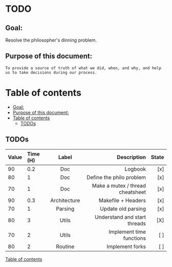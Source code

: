 # TODO

## Goal:

  Resolve the philosopher's dinning problem.


## Purpose of this document:

	To provide a source of truth of what we did, when, and why, and help us to take decisions during our process.

# Table of contents

- [Goal:](#goal)
- [Purpose of this document:](#purpose-of-this-document)
- [Table of contents](#table-of-contents)
	- [TODOs](#todos)



## TODOs

| Value | Time (H) | Label |                   Description | State |
| :---- | :------- | :---: | ----------------------------: | ----: |
| 90    | 0.2      |  Doc  |                       Logbook |   [x] |
| 80    | 1        |  Doc  |      Define the philo problem |   [x] |
| 70    | 1        |  Doc  | Make a mutex / thread cheatsheet | [x] |
| 90    | 0.3      |  Architecture | Makefile + Headers    | [x] |
| 70    | 1        |  Parsing | Update old parsing         | [x] |
| 80    | 3        |  Utils | Understand and start threads | [X] |
| 70    | 2        |  Utils | Implement time functions     | [ ] |
| 80    | 2        |  Routine | Implement forks            | [ ] |


[Table of contents](#table-of-contents)
